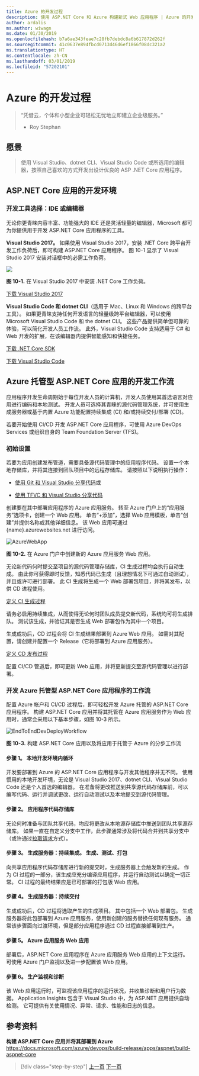 ```yaml
---
title: Azure 的开发过程
description: 使用 ASP.NET Core 和 Azure 构建新式 Web 应用程序 | Azure 的开发过程
author: ardalis
ms.author: wiwagn
ms.date: 01/30/2019
ms.openlocfilehash: b7a6ae343feae7c28fb7debdc8a6b617872d262f
ms.sourcegitcommit: 41c0637e894fbcd0713d46d6ef1866f08dc321a2
ms.translationtype: HT
ms.contentlocale: zh-CN
ms.lasthandoff: 03/01/2019
ms.locfileid: "57202101"
---
```

# <a name="development-process-for-azure"></a>Azure 的开发过程

> “凭借云，个体和小型企业可轻松无忧地立即建立企业级服务。”  
> - Roy Stephan

## <a name="vision"></a>愿景

> 使用 Visual Studio、dotnet CLI、Visual Studio Code 或所选用的编辑器，按照自己喜欢的方式开发出设计优良的 ASP .NET Core 应用程序。

## <a name="development-environment-for-aspnet-core-apps"></a>ASP.NET Core 应用的开发环境

### <a name="development-tools-choices-ide-or-editor"></a>开发工具选择：IDE 或编辑器

无论你更青睐内容丰富、功能强大的 IDE 还是灵活轻量的编辑器，Microsoft 都可为你提供用于开发 ASP.NET Core 应用程序的工具。

**Visual Studio 2017。** 如果使用 Visual Studio 2017，安装 .NET Core 跨平台开发工作负荷后，即可构建 ASP.NET Core 应用程序。 图 10-1 显示了 Visual Studio 2017 安装对话框中的必需工作负荷。

![](./media/image10-1.png)

**图 10-1.** 在 Visual Studio 2017 中安装 .NET Core 工作负荷。

[下载 Visual Studio 2017](https://aka.ms/vsdownload?utm_source=mscom&utm_campaign=msdocs)

**Visual Studio Code 和 dotnet CLI**（适用于 Mac、Linux 和 Windows 的跨平台工具）。 如果更青睐支持任何开发语言的轻量级跨平台编辑器，可以使用 Microsoft Visual Studio Code 和 the dotnet CLI。 这些产品提供简单但可靠的体验，可以简化开发人员工作流。 此外，Visual Studio Code 支持适用于 C\# 和 Web 开发的扩展，在该编辑器内提供智能感知和快捷任务。

[下载 .NET Core SDK](https://www.microsoft.com/net/download/core)

[下载 Visual Studio Code](https://code.visualstudio.com/download)

## <a name="development-workflow-for-azure-hosted-aspnet-core-apps"></a>Azure 托管型 ASP.NET Core 应用的开发工作流

应用程序开发生命周期始于每位开发人员的计算机，开发人员使用其首选语言对应用进行编码和本地测试。 开发人员可选择其青睐的源代码管理系统，并可使用生成服务器或基于内置 Azure 功能配置持续集成 (CI) 和/或持续交付/部署 (CD)。

若要开始使用 CI/CD 开发 ASP.NET Core 应用程序，可使用 Azure DevOps Services 或组织自身的 Team Foundation Server (TFS)。

### <a name="initial-setup"></a>初始设置

若要为应用创建发布管道，需要具备源代码管理中的应用程序代码。 设置一个本地存储库，并将其连接到团队项目中的远程存储库。 请按照以下说明执行操作：

- [使用 Git 和 Visual Studio 分享代码](https://docs.microsoft.com/azure/devops/git/share-your-code-in-git-vs)或

- [使用 TFVC 和 Visual Studio 分享代码](https://docs.microsoft.com/azure/devops/tfvc/share-your-code-in-tfvc-vs)

创建要在其中部署应用程序的 Azure 应用服务。 转至 Azure 门户上的“应用服务”选项卡，创建一个 Web 应用。 单击“+添加”，选择 Web 应用模板，单击“创建”并提供名称或其他详细信息。 该 Web 应用可通过 {name}.azurewebsites.net 进行访问。

![AzureWebApp](./media/image10-2.png)

**图 10-2.** 在 Azure 门户中创建新的 Azure 应用服务 Web 应用。

无论新代码何时提交至项目的源代码管理存储库，CI 生成过程均会执行自动生成。 由此你可获得即时反馈，知悉代码已生成（且理想情况下可通过自动测试），并且或许可进行部署。 此 CI 生成将生成一个 Web 部署包项目，并将其发布，以供 CD 进程使用。

[定义 CI 生成过程](https://docs.microsoft.com/azure/devops/build-release/apps/aspnet/build-aspnet-core#ci)

请务必启用持续集成，从而使得无论何时团队成员提交新代码，系统均可将生成排队。 测试该生成，并验证其是否生成 Web 部署包作为其中一个项目。

生成成功后，CD 过程会将 CI 生成结果部署到 Azure Web 应用。 如需对其配置，请创建并配置一个 Release（它将部署到 Azure 应用服务）。

[定义 CD 发布过程](https://docs.microsoft.com/azure/devops/build-release/apps/aspnet/build-aspnet-core#cd)

配置 CI/CD 管道后，即可更新 Web 应用，并将更新提交至源代码管理以进行部署。

### <a name="workflow-for-developing-azure-hosted-aspnet-core-applications"></a>开发 Azure 托管型 ASP.NET Core 应用程序的工作流

配置 Azure 帐户和 CI/CD 过程后，即可轻松开发 Azure 托管的 ASP.NET Core 应用程序。 构建 ASP.NET Core 应用并将其托管在 Azure 应用服务作为 Web 应用时，通常会采用以下基本步骤，如图 10-3 所示。

![EndToEndDevDeployWorkflow](./media/image10-3.png)

**图 10-3.** 构建 ASP.NET Core 应用以及将应用于托管于 Azure 的分步工作流

#### <a name="step-1-local-dev-environment-inner-loop"></a>步骤 1。 本地开发环境内循环

开发要部署到 Azure 的 ASP.NET Core 应用程序与开发其他程序并无不同。 使用惯用的本地开发环境，无论是 Visual Studio 2017、dotnet CLI、Visual Studio Code 还是个人首选的编辑器。 在准备将更改推送到共享源代码存储库前，可以编写代码、运行并调试更改、运行自动测试以及本地提交到源代码管理。

#### <a name="step-2-application-code-repository"></a>步骤 2。 应用程序代码存储库

无论何时准备与团队共享代码，均应将更改从本地源存储库中推送到团队共享源存储库。 如果一直在自定义分支中工作，此步骤通常涉及将代码合并到共享分支中（或许通过[拉取请求](https://docs.microsoft.com/azure/devops/git/pull-requests)方式）。

#### <a name="step-3-build-server-continuous-integration-build-test-package"></a>步骤 3。 生成服务器：持续集成。 生成、测试、打包

向共享应用程序代码存储库进行新的提交时，生成服务器上会触发新的生成。 作为 CI 过程的一部分，该生成应充分编译应用程序，并运行自动测试以确定一切正常。 CI 过程的最终结果应是已可部署的打包版 Web 应用。

#### <a name="step-4-build-server-continuous-delivery"></a>步骤 4。 生成服务器：持续交付

生成成功后，CD 过程将选取产生的生成项目。 其中包括一个 Web 部署包。 生成服务器将此包部署到 Azure 应用服务，使用新创建的服务替换任何现有服务。 通常该步骤面向过渡环境，但是部分应用程序通过 CD 过程直接部署到生产。

#### <a name="step-5-azure-app-service-web-app"></a>步骤 5。 Azure 应用服务 Web 应用

部署后，ASP.NET Core 应用程序在 Azure 应用服务 Web 应用的上下文运行。 可使用 Azure 门户监视以及进一步配置该 Web 应用。

#### <a name="step-6-production-monitoring-and-diagnostics"></a>步骤 6。 生产监视和诊断

该 Web 应用运行时，可监视该应用程序的运行状况，并收集诊断和用户行为数据。 Application Insights 包含于 Visual Studio 中，为 ASP.NET 应用提供自动检测。 它可提供有关使用情况、异常、请求、性能和日志的信息。

## <a name="references"></a>参考资料

**构建 ASP.NET Core 应用并将其部署到 Azure**  
<https://docs.microsoft.com/azure/devops/build-release/apps/aspnet/build-aspnet-core>

>[!div class="step-by-step"]
>[上一页](test-asp-net-core-mvc-apps.md)
>[下一页](azure-hosting-recommendations-for-asp-net-web-apps.md)